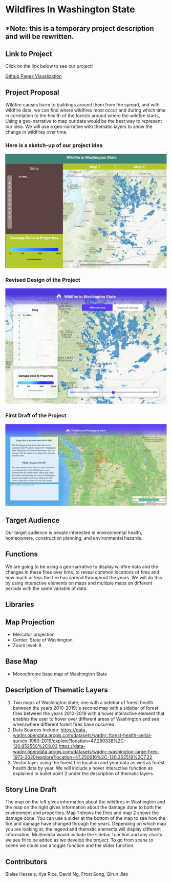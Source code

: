 # Wildfires In Washington State
## *Note: this is a temporary project description and will be rewritten.
## Link to Project
Click on the link below to see our project!

[Github Pages Visualization](https://Frostycs.github.io/wildfires_project/index.html)
## Project Proposal
Wildfire causes harm to buildings around them from the spread, and with wildfire data, we can find where wildfires most occur and during which time in correlation to the health of the forests around where the wildfire starts, Using a geo-narrative to map our data would be the best way to represent our idea. We will use a geo-narrative with thematic layers to show the change in wildfires over time.
### Here is a sketch-up of our project idea
![Prototype #1 Map](/imgs/Prototype%231.jpg)
### Revised Design of the Project
![Revised Design](/imgs/design_revised.PNG)
### First Draft of the Project
![Revised Design](/imgs/first_draft.PNG)
## Target Audience
Our target audience is people interested in environmental health, homeowners, construction planning, and environmental hazards.
## Functions
We are going to be using a geo-narrative to display wildfire data and the changes in these fires over time, to reveal common locations of fires and how much or less the fire has spread throughout the years. We will do this by using interactive elements on maps and multiple maps on different periods with the same variable of data.
## Libraries
## Map Projection
  - Mercator projection
  - Center: State of Washington
  - Zoom level: 8
## Base Map
  - Monochrome base map of Washington State
## Description of Thematic Layers
1. Two maps of Washington state; one with a sidebar of forest health between the years 2010-2019; a second map with a sidebar of forest fires
between the years 2010-2019 with a hover interactive element that enables the user to hover over different areas of Washington and see when/where
different forest fires have occurred.
2. Data Sources Include:
https://data-wadnr.opendata.arcgis.com/datasets/wadnr::forest-health-aerial-survey-1980-2019/explore?location=47.250338%2C-120.852550%2C8.03
https://data-wadnr.opendata.arcgis.com/datasets/wadnr::washington-large-fires-1973-2020/explore?location=47.250616%2C-120.352519%2C7.22
3. Vector layer using the forest fire location and year data as well as forest health data by year. We will include a hover interactive function as explained in bullet point 2 under the description of thematic layers.
## Story Line Draft
The map on the left gives information about the wildfires in Washington and the map on the right gives information about the damage done to both the environment and properties. Map 1 shows the fires and map 2 shows the damage done. You can use a slider at the bottom of the map to see how the fire and damage have changed through the years. Depending on which map you are looking at, the legend and thematic elements will display different information. Multimedia would include the sidebar function and any charts we see fit to be added as we develop the project. To go from scene to scene we could use a toggle function and the slider function.
## Contributors
Blaise Hessels, Kya Rice, David Ng, Frost Song, Qirun Jiao
